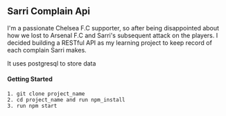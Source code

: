 ## Sarri Complain Api

I'm a passionate Chelsea F.C supporter, so after being disappointed about how we lost to Arsenal F.C and
Sarri's subsequent attack on the players. I decided building a RESTful API as my learning project to keep
record of each complain Sarri makes.

It uses postgresql to store data

#### Getting Started

    1. git clone project_name
    2. cd project_name and run npm_install
    3. run npm start
